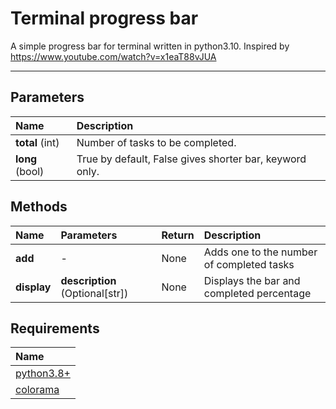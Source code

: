 # Terminal progress bar
A simple progress bar for terminal written in python3.10.
Inspired by https://www.youtube.com/watch?v=x1eaT88vJUA
***
## Parameters
| Name | Description |
| :--- | :--- |
| __total__ (int) | Number of tasks to be completed. |
| __long__ (bool) | True by default, False gives shorter bar, keyword only. |

## Methods
| Name | Parameters | Return | Description |
| :--- | :--- | :--- | :--- |
| __add__ | - | None | Adds one to the number of completed tasks |
| __display__ | __description__ (Optional[str]) | None | Displays the bar and completed percentage |

## Requirements
| Name |
| :-- |
| [python3.8+](https://www.python.org/) |
| [colorama](https://pypi.org/project/colorama/) |

